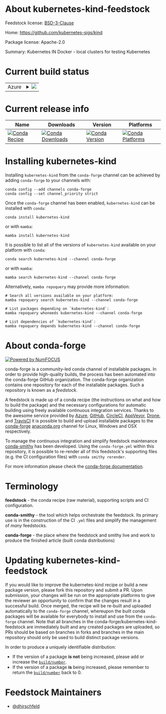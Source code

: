 About kubernetes-kind-feedstock
===============================

Feedstock license: [BSD-3-Clause](https://github.com/conda-forge/kubernetes-kind-feedstock/blob/main/LICENSE.txt)

Home: https://github.com/kubernetes-sigs/kind

Package license: Apache-2.0

Summary: Kubernetes IN Docker - local clusters for testing Kubernetes

Current build status
====================


<table>
    
  <tr>
    <td>Azure</td>
    <td>
      <details>
        <summary>
          <a href="https://dev.azure.com/conda-forge/feedstock-builds/_build/latest?definitionId=22951&branchName=main">
            <img src="https://dev.azure.com/conda-forge/feedstock-builds/_apis/build/status/kubernetes-kind-feedstock?branchName=main">
          </a>
        </summary>
        <table>
          <thead><tr><th>Variant</th><th>Status</th></tr></thead>
          <tbody><tr>
              <td>linux_64</td>
              <td>
                <a href="https://dev.azure.com/conda-forge/feedstock-builds/_build/latest?definitionId=22951&branchName=main">
                  <img src="https://dev.azure.com/conda-forge/feedstock-builds/_apis/build/status/kubernetes-kind-feedstock?branchName=main&jobName=linux&configuration=linux%20linux_64_" alt="variant">
                </a>
              </td>
            </tr><tr>
              <td>linux_aarch64</td>
              <td>
                <a href="https://dev.azure.com/conda-forge/feedstock-builds/_build/latest?definitionId=22951&branchName=main">
                  <img src="https://dev.azure.com/conda-forge/feedstock-builds/_apis/build/status/kubernetes-kind-feedstock?branchName=main&jobName=linux&configuration=linux%20linux_aarch64_" alt="variant">
                </a>
              </td>
            </tr><tr>
              <td>linux_ppc64le</td>
              <td>
                <a href="https://dev.azure.com/conda-forge/feedstock-builds/_build/latest?definitionId=22951&branchName=main">
                  <img src="https://dev.azure.com/conda-forge/feedstock-builds/_apis/build/status/kubernetes-kind-feedstock?branchName=main&jobName=linux&configuration=linux%20linux_ppc64le_" alt="variant">
                </a>
              </td>
            </tr><tr>
              <td>osx_64</td>
              <td>
                <a href="https://dev.azure.com/conda-forge/feedstock-builds/_build/latest?definitionId=22951&branchName=main">
                  <img src="https://dev.azure.com/conda-forge/feedstock-builds/_apis/build/status/kubernetes-kind-feedstock?branchName=main&jobName=osx&configuration=osx%20osx_64_" alt="variant">
                </a>
              </td>
            </tr><tr>
              <td>osx_arm64</td>
              <td>
                <a href="https://dev.azure.com/conda-forge/feedstock-builds/_build/latest?definitionId=22951&branchName=main">
                  <img src="https://dev.azure.com/conda-forge/feedstock-builds/_apis/build/status/kubernetes-kind-feedstock?branchName=main&jobName=osx&configuration=osx%20osx_arm64_" alt="variant">
                </a>
              </td>
            </tr>
          </tbody>
        </table>
      </details>
    </td>
  </tr>
</table>

Current release info
====================

| Name | Downloads | Version | Platforms |
| --- | --- | --- | --- |
| [![Conda Recipe](https://img.shields.io/badge/recipe-kubernetes--kind-green.svg)](https://anaconda.org/conda-forge/kubernetes-kind) | [![Conda Downloads](https://img.shields.io/conda/dn/conda-forge/kubernetes-kind.svg)](https://anaconda.org/conda-forge/kubernetes-kind) | [![Conda Version](https://img.shields.io/conda/vn/conda-forge/kubernetes-kind.svg)](https://anaconda.org/conda-forge/kubernetes-kind) | [![Conda Platforms](https://img.shields.io/conda/pn/conda-forge/kubernetes-kind.svg)](https://anaconda.org/conda-forge/kubernetes-kind) |

Installing kubernetes-kind
==========================

Installing `kubernetes-kind` from the `conda-forge` channel can be achieved by adding `conda-forge` to your channels with:

```
conda config --add channels conda-forge
conda config --set channel_priority strict
```

Once the `conda-forge` channel has been enabled, `kubernetes-kind` can be installed with `conda`:

```
conda install kubernetes-kind
```

or with `mamba`:

```
mamba install kubernetes-kind
```

It is possible to list all of the versions of `kubernetes-kind` available on your platform with `conda`:

```
conda search kubernetes-kind --channel conda-forge
```

or with `mamba`:

```
mamba search kubernetes-kind --channel conda-forge
```

Alternatively, `mamba repoquery` may provide more information:

```
# Search all versions available on your platform:
mamba repoquery search kubernetes-kind --channel conda-forge

# List packages depending on `kubernetes-kind`:
mamba repoquery whoneeds kubernetes-kind --channel conda-forge

# List dependencies of `kubernetes-kind`:
mamba repoquery depends kubernetes-kind --channel conda-forge
```


About conda-forge
=================

[![Powered by
NumFOCUS](https://img.shields.io/badge/powered%20by-NumFOCUS-orange.svg?style=flat&colorA=E1523D&colorB=007D8A)](https://numfocus.org)

conda-forge is a community-led conda channel of installable packages.
In order to provide high-quality builds, the process has been automated into the
conda-forge GitHub organization. The conda-forge organization contains one repository
for each of the installable packages. Such a repository is known as a *feedstock*.

A feedstock is made up of a conda recipe (the instructions on what and how to build
the package) and the necessary configurations for automatic building using freely
available continuous integration services. Thanks to the awesome service provided by
[Azure](https://azure.microsoft.com/en-us/services/devops/), [GitHub](https://github.com/),
[CircleCI](https://circleci.com/), [AppVeyor](https://www.appveyor.com/),
[Drone](https://cloud.drone.io/welcome), and [TravisCI](https://travis-ci.com/)
it is possible to build and upload installable packages to the
[conda-forge](https://anaconda.org/conda-forge) [anaconda.org](https://anaconda.org/)
channel for Linux, Windows and OSX respectively.

To manage the continuous integration and simplify feedstock maintenance
[conda-smithy](https://github.com/conda-forge/conda-smithy) has been developed.
Using the ``conda-forge.yml`` within this repository, it is possible to re-render all of
this feedstock's supporting files (e.g. the CI configuration files) with ``conda smithy rerender``.

For more information please check the [conda-forge documentation](https://conda-forge.org/docs/).

Terminology
===========

**feedstock** - the conda recipe (raw material), supporting scripts and CI configuration.

**conda-smithy** - the tool which helps orchestrate the feedstock.
                   Its primary use is in the construction of the CI ``.yml`` files
                   and simplify the management of *many* feedstocks.

**conda-forge** - the place where the feedstock and smithy live and work to
                  produce the finished article (built conda distributions)


Updating kubernetes-kind-feedstock
==================================

If you would like to improve the kubernetes-kind recipe or build a new
package version, please fork this repository and submit a PR. Upon submission,
your changes will be run on the appropriate platforms to give the reviewer an
opportunity to confirm that the changes result in a successful build. Once
merged, the recipe will be re-built and uploaded automatically to the
`conda-forge` channel, whereupon the built conda packages will be available for
everybody to install and use from the `conda-forge` channel.
Note that all branches in the conda-forge/kubernetes-kind-feedstock are
immediately built and any created packages are uploaded, so PRs should be based
on branches in forks and branches in the main repository should only be used to
build distinct package versions.

In order to produce a uniquely identifiable distribution:
 * If the version of a package **is not** being increased, please add or increase
   the [``build/number``](https://docs.conda.io/projects/conda-build/en/latest/resources/define-metadata.html#build-number-and-string).
 * If the version of a package **is** being increased, please remember to return
   the [``build/number``](https://docs.conda.io/projects/conda-build/en/latest/resources/define-metadata.html#build-number-and-string)
   back to 0.

Feedstock Maintainers
=====================

* [@dhirschfeld](https://github.com/dhirschfeld/)

